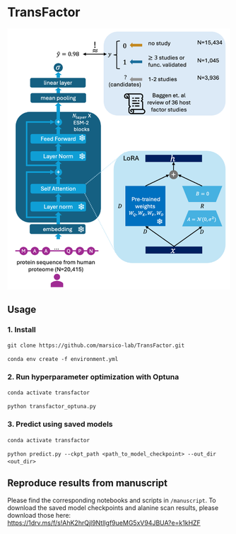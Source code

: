 # TransFactor
![architecture.png](architecture.png)
## Usage
### 1. Install
```git clone https://github.com/marsico-lab/TransFactor.git```

```conda env create -f environment.yml```


### 2. Run hyperparameter optimization with Optuna
```conda activate transfactor```

```python transfactor_optuna.py```

### 3. Predict using saved models
```conda activate transfactor```

```python predict.py --ckpt_path <path_to_model_checkpoint> --out_dir <out_dir>```

## Reproduce results from manuscript
Please find the corresponding notebooks and scripts in `/manuscript`. To download the saved model checkpoints and alanine scan results, please download those here: 
https://1drv.ms/f/s!AhK2hrQjl9NtlIgf9ueMG5xV94JBUA?e=k1kHZF
